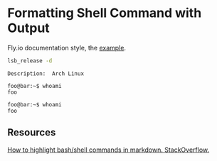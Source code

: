 # Formatting Shell Command with Output

Fly.io documentation style, the [example](https://github.com/superfly/docs/edit/main/getting-started/working-with-fly-apps.html.md).

```cmd
lsb_release -d
```
```output
Description:  Arch Linux
```

```console
foo@bar:~$ whoami
foo
```

```shell
foo@bar:~$ whoami
foo
```

## Resources

[How to highlight bash/shell commands in markdown. StackOverflow.](https://stackoverflow.com/questions/20303826/how-to-highlight-bash-shell-commands-in-markdown)
